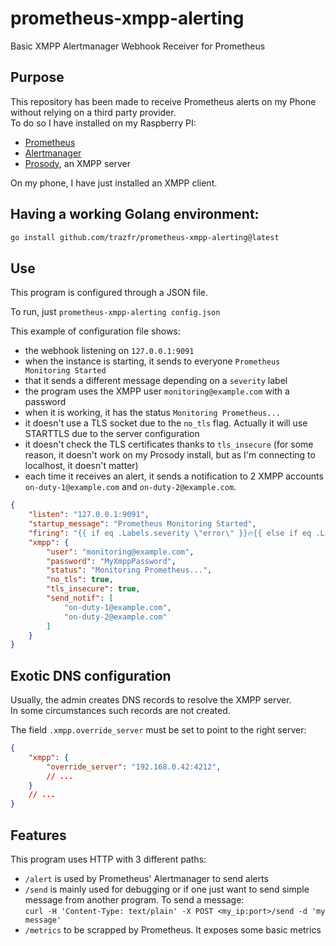 # prometheus-xmpp-alerting

Basic XMPP Alertmanager Webhook Receiver for Prometheus

## Purpose

This repository has been made to receive Prometheus alerts on my Phone without relying on a third party provider.  
To do so I have installed on my Raspberry PI:

 - [Prometheus](https://prometheus.io/)
 - [Alertmanager](https://prometheus.io/docs/alerting/alertmanager/)
 - [Prosody](https://prosody.im/), an XMPP server

On my phone, I have just installed an XMPP client.

## Having a working Golang environment:

```bash
go install github.com/trazfr/prometheus-xmpp-alerting@latest
```

## Use

This program is configured through a JSON file.

To run, just `prometheus-xmpp-alerting config.json`

This example of configuration file shows:

 - the webhook listening on `127.0.0.1:9091`
 - when the instance is starting, it sends to everyone `Prometheus Monitoring Started`
 - that it sends a different message depending on a `severity` label
 - the program uses the XMPP user `monitoring@example.com` with a password
 - when it is working, it has the status `Monitoring Prometheus...`
 - it doesn't use a TLS socket due to the `no_tls` flag. Actually it will use STARTTLS due to the server configuration
 - it doesn't check the TLS certificates thanks to `tls_insecure` (for some reason, it doesn't work on my Prosody install, but as I'm connecting to localhost, it doesn't matter)
 - each time it receives an alert, it sends a notification to 2 XMPP accounts `on-duty-1@example.com` and `on-duty-2@example.com`.

```json
{
    "listen": "127.0.0.1:9091",
    "startup_message": "Prometheus Monitoring Started",
    "firing": "{{ if eq .Labels.severity \"error\" }}🔥{{ else if eq .Labels.severity \"warning\" }}💣{{ else }}💡{{ end }} Firing {{ .Labels.alertname }}\n{{ .Annotations.description }} since {{ .StartsAt }}\n{{ .GeneratorURL }}",
    "xmpp": {
        "user": "monitoring@example.com",
        "password": "MyXmppPassword",
        "status": "Monitoring Prometheus...",
        "no_tls": true,
        "tls_insecure": true,
        "send_notif": [
            "on-duty-1@example.com",
            "on-duty-2@example.com"
        ]
    }
}
```

## Exotic DNS configuration

Usually, the admin creates DNS records to resolve the XMPP server.  
In some circumstances such records are not created.

The field `.xmpp.override_server` must be set to point to the right server:

```json
{
    "xmpp": {
        "override_server": "192.168.0.42:4212",
        // ...
    }
    // ...
}
```

## Features

This program uses HTTP with 3 different paths:

 - `/alert` is used by Prometheus' Alertmanager to send alerts
 - `/send` is mainly used for debugging or if one just want to send simple message from another program. To send a message:  
   `curl -H 'Content-Type: text/plain' -X POST <my_ip:port>/send -d 'my message'`
 - `/metrics` to be scrapped by Prometheus. It exposes some basic metrics
